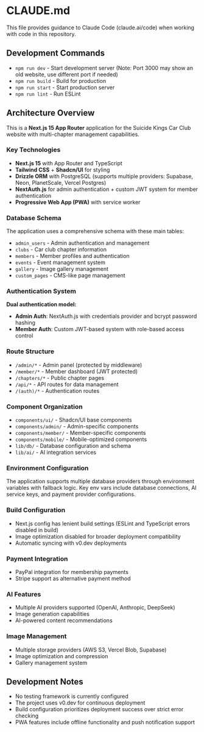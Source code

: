 # CLAUDE.md

This file provides guidance to Claude Code (claude.ai/code) when working with code in this repository.

## Development Commands

- `npm run dev` - Start development server (Note: Port 3000 may show an old website, use different port if needed)
- `npm run build` - Build for production
- `npm run start` - Start production server
- `npm run lint` - Run ESLint

## Architecture Overview

This is a **Next.js 15 App Router** application for the Suicide Kings Car Club website with multi-chapter management capabilities.

### Key Technologies
- **Next.js 15** with App Router and TypeScript
- **Tailwind CSS** + **Shadcn/UI** for styling
- **Drizzle ORM** with PostgreSQL (supports multiple providers: Supabase, Neon, PlanetScale, Vercel Postgres)
- **NextAuth.js** for admin authentication + custom JWT system for member authentication
- **Progressive Web App (PWA)** with service worker

### Database Schema
The application uses a comprehensive schema with these main tables:
- `admin_users` - Admin authentication and management
- `clubs` - Car club chapter information
- `members` - Member profiles and authentication
- `events` - Event management system
- `gallery` - Image gallery management
- `custom_pages` - CMS-like page management

### Authentication System
**Dual authentication model:**
- **Admin Auth**: NextAuth.js with credentials provider and bcrypt password hashing
- **Member Auth**: Custom JWT-based system with role-based access control

### Route Structure
- `/admin/*` - Admin panel (protected by middleware)
- `/member/*` - Member dashboard (JWT protected)
- `/chapters/*` - Public chapter pages
- `/api/*` - API routes for data management
- `/(auth)/*` - Authentication routes

### Component Organization
- `components/ui/` - Shadcn/UI base components
- `components/admin/` - Admin-specific components
- `components/member/` - Member-specific components
- `components/mobile/` - Mobile-optimized components
- `lib/db/` - Database configuration and schema
- `lib/ai/` - AI integration services

### Environment Configuration
The application supports multiple database providers through environment variables with fallback logic. Key env vars include database connections, AI service keys, and payment provider configurations.

### Build Configuration
- Next.js config has lenient build settings (ESLint and TypeScript errors disabled in build)
- Image optimization disabled for broader deployment compatibility
- Automatic syncing with v0.dev deployments

### Payment Integration
- PayPal integration for membership payments
- Stripe support as alternative payment method

### AI Features
- Multiple AI providers supported (OpenAI, Anthropic, DeepSeek)
- Image generation capabilities
- AI-powered content recommendations

### Image Management
- Multiple storage providers (AWS S3, Vercel Blob, Supabase)
- Image optimization and compression
- Gallery management system

## Development Notes
- No testing framework is currently configured
- The project uses v0.dev for continuous deployment
- Build configuration prioritizes deployment success over strict error checking
- PWA features include offline functionality and push notification support